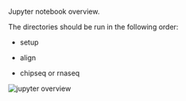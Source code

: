 Jupyter notebook overview.

The directories should be run in the following order:
+ setup

+ align

+ chipseq or rnaseq

![jupyter overview](images/jupyteroview.png)
